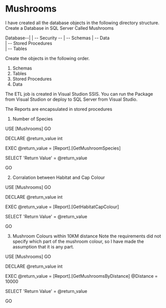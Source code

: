# Mushrooms
I have created all the database objects in the following directory structure.  Create a Database in SQL Server Called Mushrooms

Database--|
	  | -- Security -- | -- Schemas
          | -- Data         
          | -- Stored Procedures         
          | -- Tables

Create the objects in the following order.
1. Schemas
2. Tables
3. Stored Procedures
4. Data

The ETL job is created in Visual Studion SSIS. You can run the Package from Visual Studion or deploy to SQL Server from Visual Studio.

The Reports are encapsulated in stored procedures

1. Number of Species

USE [Mushrooms]
GO

DECLARE	@return_value int

EXEC	@return_value = [Report].[GetMushroomSpecies]

SELECT	'Return Value' = @return_value

GO

2. Corralation between Habitat and Cap Colour

USE [Mushrooms]
GO

DECLARE	@return_value int

EXEC	@return_value = [Report].[GetHabitatCapColour]

SELECT	'Return Value' = @return_value

GO

3. Mushroom Colours within 10KM distance
Note the requirements did not specify which part of the mushroom colour, so I have made the assumption that it is any part.

USE [Mushrooms]
GO

DECLARE	@return_value int

EXEC	@return_value = [Report].[GetMushroomsByDistance]
		@Distance = 10000

SELECT	'Return Value' = @return_value

GO

